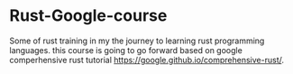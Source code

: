 # Rust-Google-course
Some of rust training in my the journey to learning rust programming languages. this course is going to go forward based on google comperhensive rust tutorial https://google.github.io/comprehensive-rust/.
